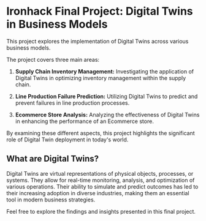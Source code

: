 # Ironhack Final Project: Digital Twins in Business Models

This project explores the implementation of Digital Twins across various business models.

The project covers three main areas:

1. **Supply Chain Inventory Management:** Investigating the application of Digital Twins in optimizing inventory management within the supply chain.

2. **Line Production Failure Prediction:** Utilizing Digital Twins to predict and prevent failures in line production processes.

3. **Ecommerce Store Analysis:** Analyzing the effectiveness of Digital Twins in enhancing the performance of an Ecommerce store.

By examining these different aspects, this project highlights the significant role of Digital Twin deployment in today's world.

## What are Digital Twins?

Digital Twins are virtual representations of physical objects, processes, or systems. They allow for real-time monitoring, analysis, and optimization of various operations. Their ability to simulate and predict outcomes has led to their increasing adoption in diverse industries, making them an essential tool in modern business strategies.

Feel free to explore the findings and insights presented in this final project.
